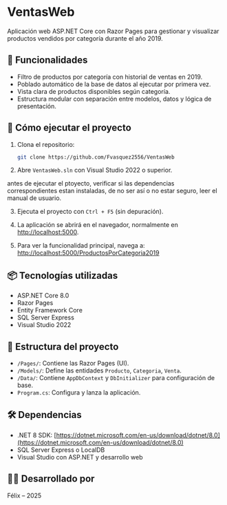 # VentasWeb

Aplicación web ASP.NET Core con Razor Pages para gestionar y visualizar productos vendidos por categoría durante el año 2019.

## 🧩 Funcionalidades

- Filtro de productos por categoría con historial de ventas en 2019.
- Poblado automático de la base de datos al ejecutar por primera vez.
- Vista clara de productos disponibles según categoría.
- Estructura modular con separación entre modelos, datos y lógica de presentación.

## 🚀 Cómo ejecutar el proyecto

1. Clona el repositorio:
   ```bash
   git clone https://github.com/Fvasquez2556/VentasWeb
   ```

2. Abre `VentasWeb.sln` con Visual Studio 2022 o superior.

antes de ejecutar el ptoyecto, verificar si las dependencias correspondientes estan instaladas, de no ser así o no estar seguro, leer el manual de usuario. 

3. Ejecuta el proyecto con `Ctrl + F5` (sin depuración).

4. La aplicación se abrirá en el navegador, normalmente en [http://localhost:5000](http://localhost:5000).

5. Para ver la funcionalidad principal, navega a:  
   [http://localhost:5000/ProductosPorCategoria2019](http://localhost:5000/ProductosPorCategoria2019)

## 📦 Tecnologías utilizadas

- ASP.NET Core 8.0
- Razor Pages
- Entity Framework Core
- SQL Server Express
- Visual Studio 2022

## 🧠 Estructura del proyecto

- `/Pages/`: Contiene las Razor Pages (UI).
- `/Models/`: Define las entidades `Producto`, `Categoria`, `Venta`.
- `/Data/`: Contiene `AppDbContext` y `DbInitializer` para configuración de base.
- `Program.cs`: Configura y lanza la aplicación.

## 🛠 Dependencias

- .NET 8 SDK: [https://dotnet.microsoft.com/en-us/download/dotnet/8.0](https://dotnet.microsoft.com/en-us/download/dotnet/8.0)
- SQL Server Express o LocalDB
- Visual Studio con ASP.NET y desarrollo web

## 👨‍💻 Desarrollado por

Félix – 2025
